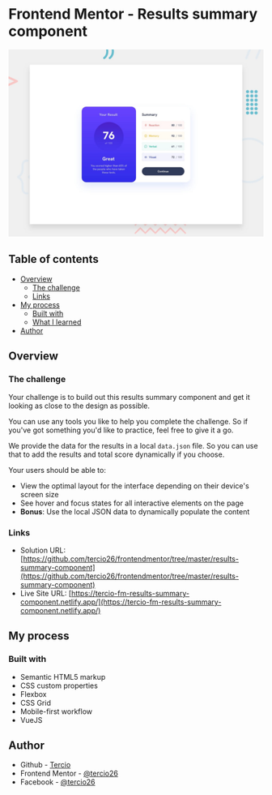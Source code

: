 # Frontend Mentor - Results summary component

![Design preview for the Results summary component coding challenge](./design/desktop-preview.jpg)

## Table of contents

- [Overview](#overview)
    - [The challenge](#the-challenge)
    - [Links](#links)
- [My process](#my-process)
    - [Built with](#built-with)
    - [What I learned](#what-i-learned)
- [Author](#author)

## Overview

### The challenge

Your challenge is to build out this results summary component and get it looking as close to the design as possible.

You can use any tools you like to help you complete the challenge. So if you've got something you'd like to practice, feel free to give it a go.

We provide the data for the results in a local `data.json` file. So you can use that to add the results and total score dynamically if you choose.

Your users should be able to:

- View the optimal layout for the interface depending on their device's screen size
- See hover and focus states for all interactive elements on the page
- **Bonus**: Use the local JSON data to dynamically populate the content

### Links

- Solution URL: [https://github.com/tercio26/frontendmentor/tree/master/results-summary-component](https://github.com/tercio26/frontendmentor/tree/master/results-summary-component)
- Live Site URL: [https://tercio-fm-results-summary-component.netlify.app/](https://tercio-fm-results-summary-component.netlify.app/)

## My process

### Built with

- Semantic HTML5 markup
- CSS custom properties
- Flexbox
- CSS Grid
- Mobile-first workflow
- VueJS

## Author

- Github - [Tercio](https://github.com/tercio26)
- Frontend Mentor - [@tercio26](https://www.frontendmentor.io/profile/tercio26)
- Facebook - [@tercio26](https://www.facebook.com/tercio26)

